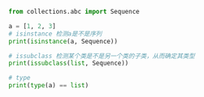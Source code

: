 
<BlogInfo title="3.几种检测对象类型的方法" author="白日梦想猿" pv=0 read_times=0 pre_cost_time=0分10秒 category="接口：从协议到抽象基类" tag_list="['接口：从协议到抽象基类']" create_time="2022.04.02 10:39:11" update_time="2022.04.02 11:08:59" />

```python
from collections.abc import Sequence

a = [1, 2, 3]
# isinstance 检测a是不是序列
print(isinstance(a, Sequence))

# issubclass 检测某个类是不是另一个类的子类，从而确定其类型
print(issubclass(list, Sequence))

# type
print(type(a) == list)

```
